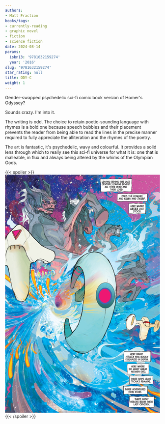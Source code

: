 ```yaml
---
authors:
- Matt Fraction
books/tags:
- currently-reading
- graphic novel
- fiction
- science fiction
date: 2024-08-14
params:
  isbn13: '9781632159274'
  year: '2016'
slug: '9781632159274'
star_rating: null
title: ODY-C
weight: 1
---
```


Gender-swapped psychedelic sci-fi comic book version of Homer's Odyssey?

Sounds crazy. I'm into it.

<!--more-->

The writing is odd. The choice to retain poetic-sounding language with rhymes is a bold one because speech bubbles and their placement prevents the reader from being able to read the lines in the precise manner required to fully appreciate the alliteration and the rhymes of the poetry.

The art is fantastic, it's psychedelic, wavy and colourful. It provides a solid lens through which to really see this sci-fi universe for what it is: one that is malleable, in flux and always being altered by the whims of the Olympian Gods.

{{< spoiler >}}
![](p10.jpg)
{{< /spoiler >}}